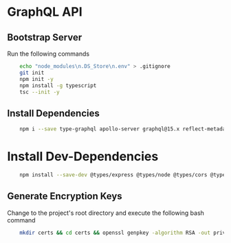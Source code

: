 # GraphQL API

## Bootstrap Server

Run the following commands

```bash
    echo "node_modules\n.DS_Store\n.env" > .gitignore
    git init
    npm init -y
    npm install -g typescript
    tsc --init -y
```

## Install Dependencies

```bash
    npm i --save type-graphql apollo-server graphql@15.x reflect-metadata @typegoose/typegoose mongoose class-validator bcrypt jsonwebtoken cookie-parser config dotenv
```

# Install Dev-Dependencies

```bash
    npm install --save-dev @types/express @types/node @types/cors @types/jsonwebtoken @types/lodash pino-pretty @types/cookie-parser ts-node-dev typescript
```

## Generate Encryption Keys

Change to the project's root directory and execute the following bash command

```bash
    mkdir certs && cd certs && openssl genpkey -algorithm RSA -out private_key.pem -pkeyopt rsa_keygen_bits:4096 && openssl rsa -in private_key.pem -pubout -out public_key.pem
```
